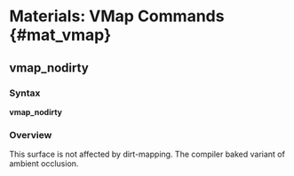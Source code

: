 # Materials: VMap Commands {#mat_vmap}
## vmap_nodirty
### Syntax

**vmap_nodirty**

### Overview

This surface is not affected by dirt-mapping. The compiler baked variant
of ambient occlusion.